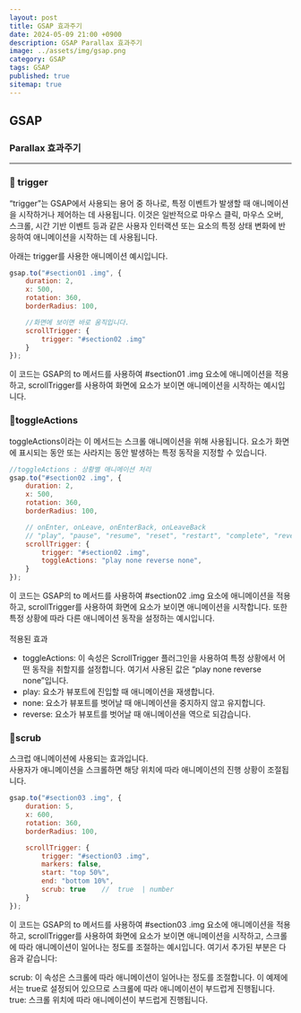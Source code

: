 ```yaml
---
layout: post
title: GSAP 효과주기
date: 2024-05-09 21:00 +0900
description: GSAP Parallax 효과주기
image: ../assets/img/gsap.png
category: GSAP
tags: GSAP
published: true
sitemap: true
---
```


## GSAP

### Parallax 효과주기

<hr>

### 🎈 trigger

“trigger”는 GSAP에서 사용되는 용어 중 하나로, 특정 이벤트가 발생할 때 애니메이션을 시작하거나 제어하는 데 사용됩니다. 이것은 일반적으로 마우스 클릭, 마우스 오버, 스크롤, 시간 기반 이벤트 등과 같은 사용자 인터랙션 또는 요소의 특정 상태 변화에 반응하여 애니메이션을 시작하는 데 사용됩니다.

아래는 trigger를 사용한 애니메이션 예시입니다.

````javascript
gsap.to("#section01 .img", {
    duration: 2,
    x: 500,
    rotation: 360,
    borderRadius: 100,

    //화면에 보이면 바로 움직입니다.
    scrollTrigger: {
        trigger: "#section02 .img"
    }
});
````

이 코드는 GSAP의 to 메서드를 사용하여 #section01 .img 요소에 애니메이션을 적용하고, scrollTrigger를 사용하여 화면에 요소가 보이면 애니메이션을 시작하는 예시입니다. 


### 🎈toggleActions
toggleActions이라는 이 메서드는 스크롤 애니메이션을 위해 사용됩니다. 요소가 화면에 표시되는 동안 또는 사라지는 동안 발생하는 특정 동작을 지정할 수 있습니다.

````javascript
//toggleActions : 상황별 애니메이션 처리
gsap.to("#section02 .img", {
    duration: 2,
    x: 500,
    rotation: 360,
    borderRadius: 100,

    // onEnter, onLeave, onEnterBack, onLeaveBack
    // "play", "pause", "resume", "reset", "restart", "complete", "reverse", "none",
    scrollTrigger: {
        trigger: "#section02 .img",
        toggleActions: "play none reverse none",
    }
});
````

이 코드는 GSAP의 to 메서드를 사용하여 #section02 .img 요소에 애니메이션을 적용하고, scrollTrigger를 사용하여 화면에 요소가 보이면 애니메이션을 시작합니다. 또한 특정 상황에 따라 다른 애니메이션 동작을 설정하는 예시입니다.<br>
<br>
적용된 효과<br>

- toggleActions: 이 속성은 ScrollTrigger 플러그인을 사용하여 특정 상황에서 어떤 동작을 취할지를 설정합니다. 여기서 사용된 값은 “play none reverse none”입니다.<br>
- play: 요소가 뷰포트에 진입할 때 애니메이션을 재생합니다.
- none: 요소가 뷰포트를 벗어날 때 애니메이션을 중지하지 않고 유지합니다.
- reverse: 요소가 뷰포트를 벗어날 때 애니메이션을 역으로 되감습니다.

### 🎈scrub
스크럽 애니메이션에 사용되는 효과입니다.<br>
사용자가 애니메이션을 스크롤하면 해당 위치에 따라 애니메이션의 진행 상황이 조절됩니다.<br>

````javascript
gsap.to("#section03 .img", {
    duration: 5,
    x: 600,
    rotation: 360,
    borderRadius: 100,

    scrollTrigger: {
        trigger: "#section03 .img",
        markers: false,
        start: "top 50%",
        end: "bottom 10%",
        scrub: true    //  true  | number
    }
});
````
이 코드는 GSAP의 to 메서드를 사용하여 #section03 .img 요소에 애니메이션을 적용하고, scrollTrigger를 사용하여 화면에 요소가 보이면 애니메이션을 시작하고, 스크롤에 따라 애니메이션이 일어나는 정도를 조절하는 예시입니다. 여기서 추가된 부분은 다음과 같습니다:

scrub: 이 속성은 스크롤에 따라 애니메이션이 일어나는 정도를 조절합니다. 이 예제에서는 true로 설정되어 있으므로 스크롤에 따라 애니메이션이 부드럽게 진행됩니다.
true: 스크롤 위치에 따라 애니메이션이 부드럽게 진행됩니다.


